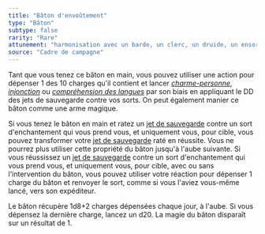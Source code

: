 ```yaml
---
title: "Bâton d'envoûtement"
type: "Bâton"
subtype: false
rarity: "Rare"
attunement: "harmonisation avec un barde, un clerc, un druide, un ensorceleur, un magicien ou un sorcier exigée"
source: "Cadre de campagne"
---
```

Tant que vous tenez ce bâton en main, vous pouvez utiliser une action pour dépenser 1 des 10 charges qu'il contient et lancer [_charme-personne_](/grimoire/charme-personne/), [_injonction_](/grimoire/injonction/) ou [_compréhension des langues_](/grimoire/comprehension-des-langues/) par son biais en appliquant le DD des jets de sauvegarde contre vos sorts. On peut également manier ce bâton comme une arme magique.

Si vous tenez le bâton en main et ratez un [jet de sauvegarde](/utiliser-les-caracteristiques/#jets-de-sauvegarde) contre un sort d'enchantement qui vous prend vous, et uniquement vous, pour cible, vous pouvez transformer votre [jet de sauvegarde](/utiliser-les-caracteristiques/#jets-de-sauvegarde) raté en réussite. Vous ne pourrez plus utiliser cette propriété du bâton jusqu'à l'aube suivante. Si vous réussissez un [jet de sauvegarde](/utiliser-les-caracteristiques/#jets-de-sauvegarde) contre un sort d'enchantement qui vous prend vous, et uniquement vous, pour cible, avec ou sans l'intervention du bâton, vous pouvez utiliser votre réaction pour dépenser 1 charge du bâton et renvoyer le sort, comme si vous l'aviez vous-même lancé, vers son expéditeur.

Le bâton récupère 1d8+2 charges dépensées chaque jour, à l'aube. Si vous dépensez la dernière charge, lancez un d20. La magie du bâton disparaît sur un résultat de 1.
